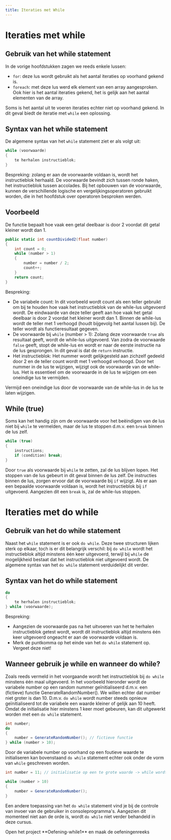 ```yaml
---
title: Iteraties met While
---
```

# Iteraties met while

## Gebruik van het while statement

In de vorige hoofdstukken zagen we reeds enkele lussen:
* `for`: deze lus wordt gebruikt als het aantal iteraties op voorhand gekend is.
* `foreach`: met deze lus werd elk element van een array aangesproken. Ook hier is het aantal iteraties gekend, het is gelijk aan het aantal elementen van de array.

Soms is het aantal uit te voeren iteraties echter niet op voorhand gekend. In dit geval biedt de iteratie met `while` een oplossing.

## Syntax van het while statement

De algemene syntax van het `while` statement ziet er als volgt uit:

```csharp
while (voorwaarde)
{
    te herhalen instructieblok;
}
```

Bespreking: zolang er aan de voorwaarde voldaan is, wordt het instructieblok herhaald. De voorwaarde bevindt zich tussen ronde haken, het instructieblok tussen accolades.
Bij het opbouwen van de voorwaarde, kunnen de verschillende logische en vergelijkingsoperatoren gebruikt worden, die in het hoofdstuk over operatoren besproken werden.

## Voorbeeld

De functie bepaalt hoe vaak een getal deelbaar is door 2 voordat dit getal kleiner wordt dan 1.

```csharp
public static int countDivided2(float number)
{
    int count = 0;
    while (number > 1)
    {
        number = number / 2;
        count++;
    }
    return count;
}
```

Bespreking:
* De variabele count: In dit voorbeeld wordt count als een teller gebruikt om bij te houden hoe vaak het instructieblok van de while-lus uitgevoerd wordt. De eindwaarde van deze teller geeft aan hoe vaak het getal deelbaar is door 2 voordat het kleiner wordt dan 1. Binnen de while-lus wordt de teller met 1 verhoogd (houdt bijgevolg het aantal lussen bij). De teller wordt als functieresultaat gegeven.
* De voorwaarde bij `while` (number > 1): Zolang deze voorwaarde `true` als resultaat geeft, wordt de while-lus uitgevoerd. Van zodra de voorwaarde `false` geeft, stopt de while-lus en wordt er naar de eerste instructie na de lus gesprongen. In dit geval is dat de `return` instructie.
* Het instructieblok: Het nummer wordt gelijkgesteld aan zichzelf gedeeld door 2 en de teller count wordt met 1 verhoogd verhoogd. Door het nummer in de lus te wijzigen, wijzigt ook de voorwaarde van de while-lus. Het is essentieel om de voorwaarde in de lus te wijzigen om een oneindige lus te vermijden.

<div class="note protip">
<p>Vermijd een oneindige lus door de voorwaarde van de while-lus in de lus te laten wijzigen.</p>
</div>

## While (true)

Soms kan het handig zijn om de voorwaarde voor het beëindigen van de lus niet bij `while` te vermelden, maar de lus te stoppen d.m.v. een `break` binnen de lus zelf.

```csharp
while (true) 
{
    instructions;
    if (condition) break;
}
```

Door `true` als voorwaarde bij `while` te zetten, zal de lus blijven lopen. Het stoppen van de lus gebeurt in dit geval binnen de lus zelf. De instructies binnen de lus, zorgen ervoor dat de voorwaarde bij `if` wijzigt. Als er aan een bepaalde voorwaarde voldaan is, wordt het instructieblok bij `if` uitgevoerd. Aangezien dit een `break` is, zal de while-lus stoppen.

# Iteraties met do while

## Gebruik van het do while statement

Naast het `while` statement is er ook `do while`. Deze twee structuren lijken sterk op elkaar, toch is er dit belangrijk verschil: bij `do while` wordt het instructieblok altijd minstens één keer uitgevoerd, terwijl bij `while` de mogelijkheid bestaat dat het instructieblok niet uitgevoerd wordt.
De algemene syntax van het `do while` statement verduidelijkt dit verder.

## Syntax van het do while statement

```csharp
do
{
    te herhalen instructieblok;
} while (voorwaarde);
```

Bespreking:
* Aangezien de voorwaarde pas na het uitvoeren van het te herhalen instructieblok getest wordt, wordt dit instructieblok altijd minstens één keer uitgevoerd ongeacht er aan de voorwaarde voldaan is.
* Merk de puntkomma op het einde van het `do while` statement op. Vergeet deze niet!

## Wanneer gebruik je while en wanneer do while?

Zoals reeds vermeld in het voorgaande wordt het instructieblok bij `do while` minstens één maal uitgevoerd. In het voorbeeld hieronder wordt de variabele number op een random nummer geïnitialiseerd d.m.v. een (fictieve) functie GenerateRandomNumber(). We willen echter dat number niet groter is dan 10. D.m.v. `do while` wordt number steeds opnieuw geïnitialiseerd tot de variabele een waarde kleiner of gelijk aan 10 heeft. Omdat de initialisatie hier minstens 1 keer moet gebeuren, kan dit uitgewerkt worden met een `do while` statement.

```csharp
int number;
do 
{
    number = GenerateRandomNumber(); // fictieve functie
} while (number > 10);
```

Door de variabele number op voorhand op een foutieve waarde te initialiseren kan bovenstaand `do while` statement echter ook onder de vorm van `while` geschreven worden.

```csharp
int number = 11; // initialisatie op een te grote waarde -> while wordt uitgevoerd

while (number > 10)
{
    number = GenerateRandomNumber();
}
```

Een andere toepassing van het `do while` statement vind je bij de controle van invoer van de gebruiker in consoleprogramma's. Aangezien dit momenteel niet aan de orde is, wordt `do while` niet verder behandeld in deze cursus.

<div class="note oefening">
<p>Open het project **Oefening-while1** en maak de oefeningenreeks</p>
</div>


